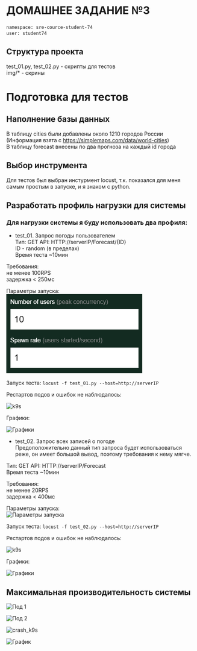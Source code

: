 # ДОМАШНЕЕ ЗАДАНИЕ №3

```
namespace: sre-cource-student-74
user: student74
```
## Структура проекта

test_01.py, test_02.py - скрипты для тестов  
img/\* - скрины

# Подготовка для тестов

## Наполнение базы данных 
В таблицу cities были добавлены около 1210 городов России (Информация взята с https://simplemaps.com/data/world-cities)  
В таблицу forecast внесены по два прогноза на каждый id города 

## Выбор инструмента
Для тестов был выбран инстурмент locust, т.к. показался для меня самым простым в запуске, и я знаком с python.  
 

## Разработать профиль нагрузки для системы

### Для нагрузки системы я буду использовать два профиля:

- test_01. Запрос погоды пользователем  
Тип: GET 
API: HTTP://serverIP/Forecast/{ID}  
ID - random (в пределах)  
Время теста ~10мин  

Требования:  
не менее 100RPS  
задержка < 250мс  

Параметры запуска:  
![Параметры запуска](img/test_01_param.png)  

Запуск теста:
``` locust -f test_01.py --host=http://serverIP  ```

Рестартов подов и ошибок не наблюдалось:  

![k9s](img/test_01_k9s.png)  

Графики:  

![Графики](img/test_01.png) 


- test_02. Запрос всех записей о погоде  
Предоположительно данный тип запроса будет использоваться реже, он имеет большой вывод, поэтому требования к нему мягче.  

Тип: GET 
API: HTTP://serverIP/Forecast  
Время теста ~10мин  

Требования:  
не менее 20RPS  
задержка < 400мс  

Параметры запуска:  
![Параметры запуска](img/test_02_param.png)  

Запуск теста:
``` locust -f test_02.py --host=http://serverIP  ```

Рестартов подов и ошибок не наблюдалось:  

![k9s](img/test_02_k9s.png) 

Графики:  

![Графики](img/test_02.png) 


## Максимальная производительность системы


![Под 1](img/crash_g_01.png) 


![Под 2](img/crash_g_02.png) 


![crash_k9s](img/crash_k9s.png)  


![График](img/crash.png)  
